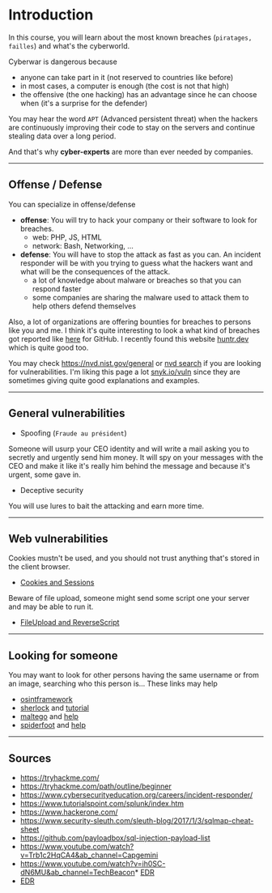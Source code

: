 # Introduction

In this course, you will learn about the most known
breaches (``piratages, failles``) and what's the
cyberworld.

Cyberwar is dangerous because

* anyone can take part in it (not reserved to countries
    like before)
* in most cases, a computer is enough (the cost is not that high)
* the offensive (the one hacking) has an advantage
since he can choose when (it's a surprise for the defender)

You may hear the word ``APT`` (Advanced persistent threat)
when the hackers are continuously improving their code
to stay on the servers and continue stealing
data over a long period.

And that's why **cyber-experts** are more than ever
needed by companies.

<hr class="sr">

## Offense / Defense

You can specialize in offense/defense

* **offense**: You will try to hack your company or their
software to look for breaches.
    * web: PHP, JS, HTML
    * network: Bash, Networking, ...
* **defense**: You will have to stop the attack as fast 
  as you can. An incident responder will be with you
  trying to guess what the hackers want and what will
  be the consequences of the attack.
    * a lot of knowledge about malware or breaches
    so that you can respond faster
    * some companies are sharing the malware used
    to attack them to help others defend themselves

Also, a lot of organizations are offering bounties for breaches
to persons like you and me. I think it's quite interesting
to look a what kind of breaches got reported like
[here](https://bounty.github.com/) for GitHub. I recently
found this website [huntr.dev](https://huntr.dev/)
which is quite good too.

You may check <https://nvd.nist.gov/general> 
or [nvd search](https://nvd.nist.gov/vuln/search/results?form_type=Basic&results_type=overview&search_type=all)
if you are looking for vulnerabilities. I'm liking
this page a lot [snyk.io/vuln](https://snyk.io/vuln) since
they are sometimes giving quite good explanations and examples.

<hr class="sr">

## General vulnerabilities

* Spoofing (`Fraude au président`)

Someone will usurp your CEO identity and will write
a mail asking you to secretly and urgently send him
money. It will spy on your messages with the CEO
and make it like it's really him behind the message
and because it's urgent, some gave in.

* Deceptive security

You will use lures to bait the attacking and earn
more time.

<hr class="sl">

## Web vulnerabilities

Cookies mustn't be used, and you should not trust anything
that's stored in the client browser.

* [Cookies and Sessions](web/cookies.md)

Beware of file upload, someone might send some script
one your server and may be able to run it.

* [FileUpload and ReverseScript](web/upload.md)

<hr class="sl">

## Looking for someone

You may want to look for other persons having the same
username or from an image, searching who this person
is... These links may help

* [osintframework](https://osintframework.com/)
* [sherlock](https://sherlock-project.github.io/) and [tutorial](https://www.geeksforgeeks.org/sherlock-hunt-username-on-social-media-kali-linux-tool/)
* [maltego](https://www.maltego.com/) and [help](https://en.kali.tools/?p=24)
* [spiderfoot](https://www.spiderfoot.net/) and [help](https://www.hackingloops.com/spiderfoot/)

<hr class="sr">

## Sources

* <https://tryhackme.com/>
* <https://tryhackme.com/path/outline/beginner>
* <https://www.cybersecurityeducation.org/careers/incident-responder/>
* <https://www.tutorialspoint.com/splunk/index.htm>
* <https://www.hackerone.com/>
* <https://www.security-sleuth.com/sleuth-blog/2017/1/3/sqlmap-cheat-sheet>
* <https://github.com/payloadbox/sql-injection-payload-list>
* <https://www.youtube.com/watch?v=Trb1c2HqCA4&ab_channel=Capgemini>
* <https://www.youtube.com/watch?v=ih0SC-dN6MU&ab_channel=TechBeacon>* [EDR](https://www.cisco.com/c/en/us/products/security/endpoint-security/what-is-endpoint-detection-response-edr.html)
* [EDR](https://www.mcafee.com/enterprise/en-us/security-awareness/endpoint/what-is-endpoint-detection-and-response.html)
